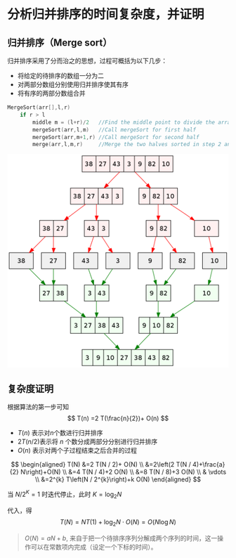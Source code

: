 # 分析归并排序的时间复杂度，并证明

##  归并排序（Merge sort）
归并排序采用了分而治之的思想，过程可概括为以下几步：
- 将给定的待排序的数组一分为二
- 对两部分数组分别使用归并排序使其有序
- 将有序的两部分数组合并

```c
MergeSort(arr[],l,r)
    if r > l
        middle m = (l+r)/2   //Find the middle point to divide the array into two halves
        mergeSort(arr,l,m)   //Call mergeSort for first half
        mergeSort(arr,m+1,r) //Call mergeSort for second half
        merge(arr,l,m,r)     //Merge the two halves sorted in step 2 and 3
```

<img src=".\fig\mergeSort.png" style="zoom: 67%;" />


## 复杂度证明

根据算法的第一步可知
$$
T(n) =2 T(\frac{n}{2})+ O(n)
$$
- $T(n)$ 表示对$n$个数进行归并排序
- $2 T( n/2 )$表示将 $n$ 个数分成两部分分别进行归并排序 
- $O(n)$ 表示对两个子过程结束之后合并的过程

$$
\begin{aligned}
T(N) &=2 T(N / 2)+ O(N) \\
    &=2\left(2 T(N / 4)+\frac{a}{2} N\right)+O(N) \\
    &=4 T(N / 4)+2 O(N) \\
    &=8 T(N / 8)+3 O(N) \\
    & \vdots \\
    &=2^{k} T\left(N / 2^{k}\right)+k O(N)
    \end{aligned}
$$

当 $N/2^{K}=1$ 时迭代停止，此时 $K=\log_{2}N$

代入，得
$$
T(N) = NT(1)+\log_2N\cdot{}O(N)  = O(N\log{N})
$$


> $O(N) = aN+b$, 来自于把一个待排序序列分解成两个序列的时间，这一操作可以在常数项内完成（设定一个下标的时间）。